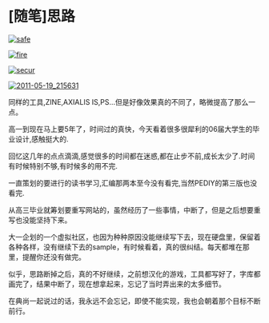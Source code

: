 # [随笔]思路

[![safe](https://attachment.soulteary.com/2011/05/20/safe.png "safe")](https://attachment.soulteary.com/2011/05/20/safe.png) 

[![fire](https://attachment.soulteary.com/2011/05/20/fire.png "fire")](https://attachment.soulteary.com/2011/05/20/fire.png) 

[![secur](https://attachment.soulteary.com/2011/05/20/secur.png "secur")](https://attachment.soulteary.com/2011/05/20/secur.png) 

[![2011-05-19_215631](https://attachment.soulteary.com/2011/05/2011-05-19_215631.png "2011-05-19_215631")](https://attachment.soulteary.com/2011/05/2011-05-19_215631.png) 

同样的工具,ZINE,AXIALIS IS,PS...但是好像效果真的不同了，略微提高了那么一点。

高一到现在马上要5年了，时间过的真快，今天看着很多很犀利的06届大学生的毕业设计,感触挺大的.

回忆这几年的点点滴滴,感觉很多的时间都在迷惑,都在止步不前,成长太少了.时间有时候特别不够,有时候多的用不完.

一直策划的要进行的读书学习,汇编那两本至今没有看完,当然PEDIY的第三版也没看完.

从高三毕业就筹划要重写网站的，虽然经历了一些事情，中断了，但是之后想要重写也没能坚持下来。

大一企划的一个虚拟社区，也因为种种原因没能继续写下去，现在硬盘里，保留着各种各样，没有继续下去的sample，有时候看着，真的很纠结。每天都堆在那里，提醒你还没有做完。

似乎，思路断掉之后，真的不好继续，之前想汉化的游戏，工具都写好了，字库都画完了，结果中断了，现在想拿起来，忘记了当时弄出来的太多细节。

在典尚一起说过的话，我永远不会忘记，即使不能实现，我也会朝着那个目标不断前行。


